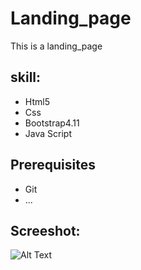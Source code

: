 # Landing_page
This is a landing_page

## skill:

* Html5
* Css
* Bootstrap4.11
* Java Script
## Prerequisites

* Git
*  ...

## Screeshot:

![Alt Text](https://github.com/khupym/landing_page/tree/master/landing%20first/images/Untitled-1.jpg)

